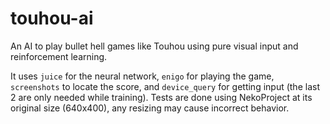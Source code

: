 # touhou-ai
An AI to play bullet hell games like Touhou using pure visual input and reinforcement learning.

It uses `juice` for the neural network, `enigo` for playing the game, `screenshots` to locate the score, and `device_query` for getting input (the last 2 are only needed while training).
Tests are done using NekoProject at its original size (640x400), any resizing may cause incorrect behavior.
